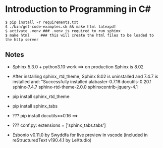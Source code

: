 Introduction to Programming in C\#
===========================================

<!-- Build Status
------------- -->

<!-- [![GitHub Pages and Release PDF](https://github.com/LoyolaChicagoBooks/introcs-csharp/actions/workflows/main.yml/badge.svg)](https://github.com/LoyolaChicagoBooks/introcs-csharp/actions/workflows/main.yml) -->

<!-- Viewing and Downloading
--------------------------- -->


<!-- Building the Book
--------------------

More details to follow... -->

```
$ pip install -r requirements.txt
$ ./bin/get-code-examples.sh && make html latexpdf
$ activate .venv ### .venv is required to run sphinx 
$ make html     ### this will create the html files to be loaded to the http server
```

Notes
-----
- Sphinx 5.3.0 + python3.10 work ==> on production Sphinx is 8.02
- After installing sphinx_rtd_theme, Sphinx 8.02 is uninstalled and 7.4.7 is installed and:
"Successfully installed 
    alabaster-0.7.16 
    docutils-0.20.1 
    sphinx-7.4.7 
    sphinx-rtd-theme-2.0.0 
    sphinxcontrib-jquery-4.1
    
- pip install sphinx_rtd_theme
- pip install sphinx_tabs
- ??? pip install docutils==0.16 ==> 
- ??? conf.py: extensions = ['sphinx_tabs.tabs']
- Esbonio v0.11.0 by Swyddfa for live preview in vscode (included in reStructuredText v190.4.1 by LeXtudio)

